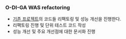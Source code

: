### O-DI-GA WAS refactoring

- [기존 프로젝트](https://github.com/O-DI-GA/odiga-was)의 코드들 리팩토링 및 성능 개선을 진행한다.
- 리팩토링 진행 및 단위 테스트 코드 작성
- 성능 개선 및 주요 개선점에 대한 문서화 진행
